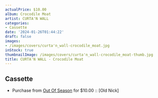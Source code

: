 ```yaml
---
actualPrice: $10.00
album: Crocodile Moat
artist: CURTA'N WALL
categories:
- Cassette
date: '2024-01-26T01:44:22'
draft: false
images:
- /images/covers/curta'n_wall-crocodile_moat.jpg
inStock: true
thumbnailImage: /images/covers/curta'n_wall-crocodile_moat-thumb.jpg
title: CURTA'N WALL - Crocodile Moat
---
```


## Cassette
* Purchase from [Out Of Season](https://www.outofseasonlabel.com/products/curtan-wall-crocodile-moat-cassette-tape-old-nick) for $10.00 :: [Old Nick]
